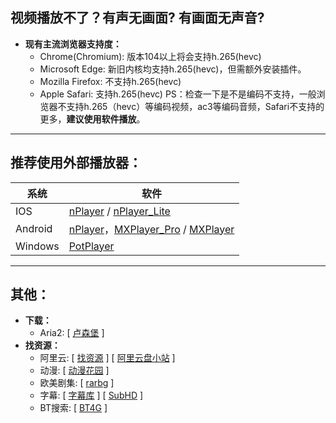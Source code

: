 ## 视频播放不了？有声无画面? 有画面无声音?​
* **现有主流浏览器支持度：**
    * Chrome(Chromium): 版本104以上将会支持h.265(hevc)
    * Microsoft Edge: 新旧内核均支持h.265(hevc)，但需额外安装插件。
    * Mozilla Firefox: 不支持h.265(hevc)
    * Apple Safari: 支持h.265(hevc)
PS：检查一下是不是编码不支持，一般浏览器不支持h.265（hevc）等编码视频，ac3等编码音频，Safari不支持的更多，**建议使用软件播放**。
****
## 推荐使用外部播放器：

|系统|软件|
|---|---
|IOS|[nPlayer](https://apps.apple.com/cn/app/nplayer/id1116905928) / [nPlayer_Lite](https://apps.apple.com/cn/app/nplayer-lite/id1078835991)|
|Android|[nPlayer](https://play.google.com/store/apps/details?id=com.newin.nplayer.pro)，[MXPlayer_Pro](https://play.google.com/store/apps/details?id=com.mxtech.videoplayer.pro) / [MXPlayer](https://play.google.com/store/apps/details?id=com.mxtech.videoplayer.ad)|
|Windows|[PotPlayer](https://potplayer.daum.net/?lang=zh_CN)|
****
## 其他：
* **下载：**
    * Aria2: [ [卢森堡](http://ariang.js.org/#!/settings/rpc/set/wss/lu-data.ommmg.xyz/6800/jsonrpc/MzQyZmM3ZGI3ZWY5YWExYzVkNDY=) ]
* **找资源：**
    * 阿里云: [ [找资源](https://zhaoziyuan.la/) ] [ [阿里云盘小站](https://wpxz.org/) ]
    * 动漫: [ [动漫花园](https://www.dmhy.org/) ]
    * 欧美剧集: [ [rarbg](https://rarbgunblocked.org/torrents.php) ]
    * 字幕: [ [字幕库](http://zmk.pw/) ] [ [SubHD](https://subhd.tv/) ]
    * BT搜索: [ [BT4G](https://bt4g.org) ]
